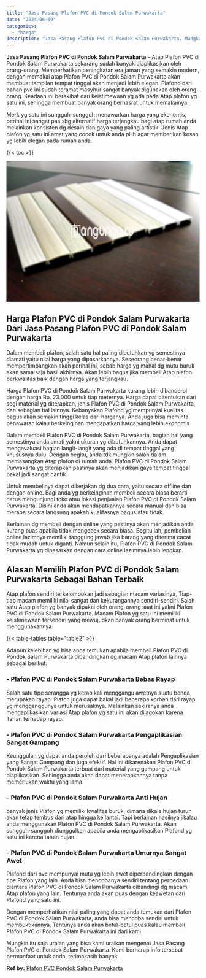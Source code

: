 ```yaml
---
title: "Jasa Pasang Plafon PVC di Pondok Salam Purwakarta"
date: "2024-06-09"
categories: 
  - "harga"
description: "Jasa Pasang Plafon PVC di Pondok Salam Purwakarta. Mungkin itu saja uraian yang bisa kami uraikan mengenai Jasa Pasang Plafon PVC di Pondok Salam Purwakarta...."
---
```


**Jasa Pasang Plafon PVC di Pondok Salam Purwakarta** – Atap Plafon PVC di Pondok Salam Purwakarta sekarang sudah banyak diaplikasikan oleh orang-orang. Memperhatikan peningkatan era jaman yang semakin modern, dengan memakai atap Plafon PVC di Pondok Salam Purwakarta akan membuat tampilan tempat tinggal akan menjadi lebih elegan. Plafond dari bahan pvc ini sudah teramat masyhur sangat banyak digunakan oleh orang-orang. Keadaan ini berakibat dari keistimewaan yg ada pada Atap plafon yg satu ini, sehingga membuat banyak orang berhasrat untuk memakainya.

Merk yg satu ini sungguh-sungguh menawarkan harga yang ekonomis, perihal ini sangat pas sbg alternatif harga terjangkau bagi atap rumah anda melainkan konsisten dg desain dan gaya yang paling artistik. Jenis Atap plafon yg satu ini amat yang cocok untuk anda pilih agar memberikan kesan yg lebih elegan pada rumah anda.

{{< toc >}}

![Jasa Pasang Plafon PVC di Pondok Salam Purwakarta](/images/flafond-pvc-murah22.png)

## Harga Plafon PVC di Pondok Salam Purwakarta Dari Jasa Pasang Plafon PVC di Pondok Salam Purwakarta

Dalam membeli plafon, salah satu hal paling dibutuhkan yg semestinya diamati yaitu nilai harga yang dipasarkannya. Seseorang benar-benar mempertimbangkan akan perihal ini, sebab harga yg mahal dg mutu buruk akan sama saja hasil akhirnya. Akan lebih bagus jika membeli Atap plafon berkwalitas baik dengan harga yang terjangkau.

Harga Plafon PVC di Pondok Salam Purwakarta kurang lebih dibanderol dengan harga Rp. 23.000 untuk tiap meternya. Harga dapat ditentukan dari segi material yg diterapkan, jenis Plafon PVC di Pondok Salam Purwakarta, dan sebagian hal lainnya. Kebanyakan Plafond yg mempunyai kualitas bagus akan semakin tinggi kelas dari harganya. Anda juga bisa meminta penawaran kalau berkeinginan mendapatkan harga yang lebih ekonomis.

Dalam membeli Plafon PVC di Pondok Salam Purwakarta, bagian hal yang semestinya anda amati yakni ukuran yg dibutuhkannya. Anda dapat mengevaluasi bagian langit-langit yang ada di tempat tinggal yang khususnya dulu. Dengan begitu, anda tdk mungkin salah dalam memasangkan Atap plafon di rumah anda. Plafon PVC di Pondok Salam Purwakarta yg diterapkan pastinya akan menjadikan gaya tempat tinggal bakal jadi sangat cantik.

Untuk membelinya dapat dikerjakan dg dua cara, yaitu secara offline dan dengan online. Bagi anda yg berkeinginan membeli secara biasa berarti harus mengunjungi toko atau lokasi penjualan Plafon PVC di Pondok Salam Purwakarta. Disini anda akan mendapatkannya secara manual dan bisa meraba secara langsung apakah kualitasnya bagus atau tidak.

Berlainan dg membeli dengan online yang pastinya akan menjadikan anda kurang puas apabila tidak mengecek secara biasa. Begitu lah, pembelian online lazimnya memiliki tanggung jawab jika barang yang diterima cacat tidak mudah untuk diganti. Namun selain itu, Plafon PVC di Pondok Salam Purwakarta yg dipasarkan dengan cara online lazimnya lebih lengkap.

## Alasan Memilih Plafon PVC di Pondok Salam Purwakarta Sebagai Bahan Terbaik

Atap plafon sendiri terkelompokan jadi sebagian macam variasinya, Tiap-tiap macam memiliki nilai sangat dan kekurangannya sendiri-sendiri. Salah satu Atap plafon yg banyak dipakai oleh orang-orang saat ini yakni Plafon PVC di Pondok Salam Purwakarta. Macam Plafon yg satu ini memiliki keistimewaan tersendiri yang mewujudkan banyak orang berminat untuk menggunakannya.

{{< table-tables table="table2" >}}

Adapun kelebihan yg bisa anda temukan apabila membeli Plafon PVC di Pondok Salam Purwakarta dibandingkan dg macam Atap plafon lainnya sebagai berikut:

### \- Plafon PVC di Pondok Salam Purwakarta Bebas Rayap

Salah satu tipe serangga yg kerap kali menggangu awetnya suatu benda merupakan rayap. Plafon juga dapat bakal jadi beberapa korban dari rayap yg mengganggunya untuk merusaknya. Melainkan sekiranya anda mengaplikasikan variasi Atap plafon yg satu ini akan dijagokan karena Tahan terhadap rayap.

### \- Plafon PVC di Pondok Salam Purwakarta Pengaplikasian Sangat Gampang

Keunggulan yg dapat anda peroleh dari beberapanya adalah Pengaplikasian yang Sangat Gampang dan juga efektif. Hal ini dikarenakan Plafon PVC di Pondok Salam Purwakarta terbuat dari material yang gampang untuk diaplikasikan. Sehingga anda akan dapat menerapkannya tanpa memerlukan waktu yang lama.

### \- Plafon PVC di Pondok Salam Purwakarta Anti Hujan

banyak jenis Plafon yg memiliki kwalitas buruk, dimana dikala hujan turun akan tetap tembus dari atap hingga ke lantai. Tapi berlainan hasilnya jikalau anda menggunakan Plafon PVC di Pondok Salam Purwakarta. Akan sungguh-sungguh diunggulkan apabila anda mengaplikasikan Plafond yg satu ini karena tahan hujan.

### \- Plafon PVC di Pondok Salam Purwakarta Umurnya Sangat Awet

Plafond dari pvc mempunyai mutu yg lebih awet diperbandingkan dengan tipe Plafon yang lain. Anda bisa mencobanya sendiri tentang perbedaan diantara Plafon PVC di Pondok Salam Purwakarta dibandingi dg macam Atap plafon yang lain. Tentunya anda akan puas dengan keawetan dari Plafond yang satu ini.

Dengan memperhatikan nilai paling yang dapat anda temukan dari Plafon PVC di Pondok Salam Purwakarta, anda bisa mencoba sendiri untuk membuktikannya. Tentunya anda akan betul-betul puas kalau membeli Plafon PVC di Pondok Salam Purwakarta ini dari kami.

Mungkin itu saja uraian yang bisa kami uraikan mengenai Jasa Pasang Plafon PVC di Pondok Salam Purwakarta. Kami berharap info tersebut bermanfaat untuk anda, terimakasih banyak.

**Ref by:** [Plafon PVC Pondok Salam Purwakarta](https://id.wikipedia.org/wiki/Plafon)
